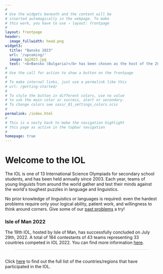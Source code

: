 ```yaml
---
#
# Use the widgets beneath and the content will be
# inserted automagically in the webpage. To make
# this work, you have to use › layout: frontpage
#
layout: frontpage
header:
  image_fullwidth: head.png
widget3:
  title: "Bansko 2023"
  url: '/upcoming/'
  image: bg2023.jpg
  text: '<b>Bansko (Bulgaria)</b> has been chosen as the host of the 20th International Linguistics Olympiad on July 21 - 29, 2023. You can find more information <a href="https://iol2023.linguistics.bg/">here</a>.'
#
# Use the call for action to show a button on the frontpage
#
# To make internal links, just use a permalink like this
# url: /getting-started/
#
# To style the button in different colors, use no value
# to use the main color or success, alert or secondary.
# To change colors see sass/_01_settings_colors.scss
#
permalink: /index.html
#
# This is a nasty hack to make the navigation highlight
# this page as active in the topbar navigation
#
homepage: true
---
```

# Welcome to the IOL

The IOL is one of 13 International Science Olympiads for secondary school students, and has been held annually since 2003. Each year, teams of young linguists from around the world gather and test their minds against the world's toughest puzzles in language and linguistics.

No prior knowledge of linguistics or languages is required: even the hardest problems require only your logical ability, patient work, and willingness to think around corners. Give some of our [past problems](/problems/by_year/) a try!

### Isle of Man 2022
The 19th IOL, hosted by Isle of Man, has successfully concluded on July 29th, 2022. A total of 184 contestants of 43 teams representing 33 countries competed in IOL 2022. You can find more information <a href="https://ioling.org/results/2022">here</a>.


<!-- <a href="/sponsorship/">
  ![Call for sponsors](/images/spons2.png)
</a> -->

<!-- ## Announcement (April 2nd, 2021)
From the Local Organizing Committee of the 18th IOL

Due to these unpredictable times and taking into account safety measures applied in Latvia, IOL 2021 will be held remotely, with no teams able to attend in person.
The exact amount of participation fees and registration deadlines will be determined in a week or two.

We thank you for the patience and look forward to having you online with us on July 19-23, when one of the most exciting events of the summer will take place! Opening and closing ceremonies will be streamed online, but for the individual and team competitions, teams must meet in a single location and will be invigilated by a person appointed by the Jury.

Local Organizing Committee (LOC) of the 18th IOL

#### Links to the older announcements
* [__March 22nd, 2021__](/news/notice/202102220000/)
* [__November 18th, 2020__](/news/notice/202011180000/)
* [__April 7th, 2020__](/news/notice/202004070000/)
 -->

<div class="infogram-embed" data-id="0f77507f-a368-444a-b809-5306c3cdf1cd" data-type="interactive" data-title="Countries/Regions of the IOL"></div><script>!function(e,i,n,s){var t="InfogramEmbeds",d=e.getElementsByTagName("script")[0];if(window[t]&&window[t].initialized)window[t].process&&window[t].process();else if(!e.getElementById(n)){var o=e.createElement("script");o.async=1,o.id=n,o.src="https://e.infogram.com/js/dist/embed-loader-min.js",d.parentNode.insertBefore(o,d)}}(document,0,"infogram-async");</script><div style="padding:8px 0;font-family:Arial!important;font-size:13px!important;line-height:15px!important;text-align:center;border-top:1px solid #dadada;margin:0 30px"></div>


Click [here](/results/by_country/) to find out the full list of the countries/regions that have participated in the IOL.

